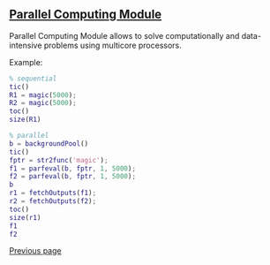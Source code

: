 ## [Parallel Computing Module](PARALLEL.md)

Parallel Computing Module allows to solve computationally and data-intensive problems using multicore processors.

Example:

```matlab
% sequential
tic()
R1 = magic(5000);
R2 = magic(5000);
toc()
size(R1)
```

```matlab
% parallel
b = backgroundPool()
tic()
fptr = str2func('magic');
f1 = parfeval(b, fptr, 1, 5000);
f2 = parfeval(b, fptr, 1, 5000);
b
r1 = fetchOutputs(f1);
r2 = fetchOutputs(f2);
toc()
size(r1)
f1
f2
```

[Previous page](FEATURES.md)
